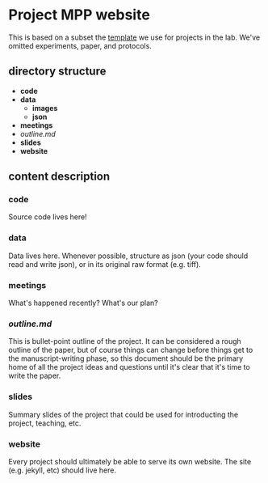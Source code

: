 # Project MPP website

This is based on a subset the [template](https://github.com/douglaslab/templates/tree/master/project) we use for projects in the lab. We've omitted experiments, paper, and protocols.

## directory structure

* **code**
* **data**
	* **images**
	* **json**
* **meetings**
* *outline.md*
* **slides**
* **website**


## content description

### code

Source code lives here!

### data

Data lives here. Whenever possible, structure as json (your code should read and write json), or in its original raw format (e.g. tiff).

### meetings

What's happened recently? What's our plan?

### *outline.md*

This is bullet-point outline of the project. It can be considered a rough outline of the paper, but of course things can change before things get to the manuscript-writing phase, so this document should be the primary home of all the project ideas and questions until it's clear that it's time to write the paper.

### slides

Summary slides of the project that could be used for introducting the project, teaching, etc.


### website

Every project should ultimately be able to serve its own website. The site (e.g. jekyll, etc) should live here.
